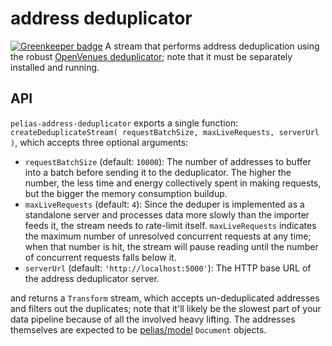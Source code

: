 # address deduplicator

[![Greenkeeper badge](https://badges.greenkeeper.io/pelias/address-deduplicator.svg)](https://greenkeeper.io/)
A stream that performs address deduplication using the robust
[OpenVenues deduplicator](https://github.com/openvenues/address_deduper); note that it must be separately installed and
running.

## API
`pelias-address-deduplicator` exports a single function:
`createDeduplicateStream( requestBatchSize, maxLiveRequests, serverUrl )`, which accepts three optional arguments:

  * `requestBatchSize` (default: `10000`): The number of addresses to buffer into a
    batch before sending it to the deduplicator. The higher the number, the
    less time and energy collectively spent in making requests, but the
    bigger the memory consumption buildup.
  * `maxLiveRequests` (default: `4`): Since the deduper is implemented as a
    standalone server and processes data more slowly than the importer feeds
    it, the stream needs to rate-limit itself. `maxLiveRequests` indicates
    the maximum number of unresolved concurrent requests at any time; when
    that number is hit, the stream will pause reading until the number of
    concurrent requests falls below it.
  * `serverUrl` (default: `'http://localhost:5000'`): The HTTP base URL of the address deduplicator server.

and returns a `Transform` stream, which accepts un-deduplicated addresses and filters out the duplicates; note that
it'll likely be the slowest part of your data pipeline because of all the involved heavy lifting. The addresses
themselves are expected to be [pelias/model](https://github.com/pelias/model) `Document` objects.
